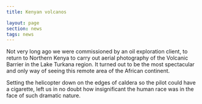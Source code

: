```yaml
--- 
title: Kenyan volcanos

layout: page 
section: news
tags: news 
---  
```


Not very long ago we were commissioned by an oil exploration client, 
to return to Northern Kenya to carry out aerial photography of the 
Volcanic Barrier in the Lake Turkana region. It turned out to be the 
most spectacular and only way of seeing this remote area of the African 
continent. 

Setting the helicopter down on the edges of caldera so the pilot 
could have a cigarette, left us in no doubt how insignificant the 
human race was in the face of such dramatic nature.